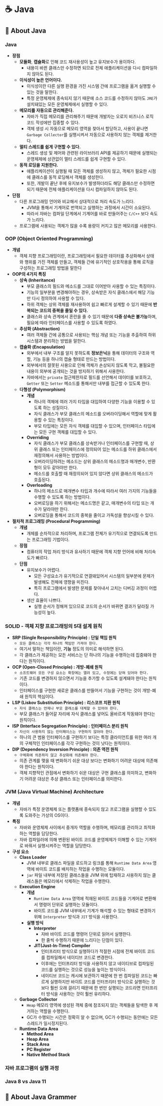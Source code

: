 # ☕ Java

## 📕 About Java
### Java
- **장점**
  - **모듈화**, **캡슐화**로 인해 코드 재사용성이 높고 유지보수가 용이하다.
    - 내용이 바뀐 클래스만 수정하면 되므로 전체 애플리케이션을 다시 컴파일하지 않아도 된다.
  - **이식성이 높은 언어이다.**
    - 이식성이란 다른 실행 환경을 가진 시스템 간에 프로그램을 옮겨 실행할 수 있는 것을 말한다.
    - 특정 운영체제에 종속되지 않기 때문에 소스 코드를 수정하지 않아도 `JRE`가 설치돼있는 모든 운영체제에서 실행할 수 있다.
  - **메모리를 자동으로 관리해준다.**
    - 자바가 직접 메모리를 관리해주기 때문에 개발자는 오로지 비즈니스 로직 코드 작성에만 집중할 수 있다.
    - 객체 생성 시 자동으로 메모리 영역을 찾아서 할당하고, 사용이 끝나면 `Garbage Collector`를 실행시켜서 자동으로 사용하지 않는 객체를 제거한다.
  - **멀티 스레드를 쉽게 구현할 수 있다.**
    - 스레드 생성 및 제어와 관련된 라이브러리 API를 제공하기 때문에 실행되는 운영체제에 상관없이 멀티 스레드를 쉽게 구현할 수 있다.
  - **동적 로딩을 지원한다.**
    - 애플리케이션이 실행될 때 모든 객체를 생성하지 않고, 객체가 필요한 시점에 클래스를 동적 로딩해서 객체를 생성한다.
    - 또한, 개발이 끝난 후에 유지보수가 발생하더라도 해당 클래스만 수정하면 되기 때문에 전체 애플리케이션을 다시 컴파일하지 않아도 된다.
- **단점**
  - 다른 프로그래밍 언어와 비교해서 상대적으로 처리 속도가 느리다.
    - JVM을 통해서 기계어로 번역되고 실행하는 과정에서 시간이 소요된다.
    - 따라서 자바는 컴파일 단계에서 기계어를 바로 만들어주는 `C/C++` 보다 속도가 느리다.
  - 프로그램에 사용되는 객체가 많을 수록 용량이 커지고 많은 메모리를 사용한다.

### OOP (Object Oriented Programming)
- **개념**
  - 객체 지향 프로그래밍이란, 프로그래밍에서 필요한 데이터를 추상화해서 상태와 행위를 가진 객체를 만들고, 객체들 간에 유기적인 상호작용을 통해 로직을 구성하는 프로그래밍 방법을 말한다
- **OOP의 4가지 특징**
  - **상속 (Inheritance)**
    - 부모 클래스의 필드와 메소드를 그대로 이어받아 사용할 수 있는 특징이다.
    - 기능의 일부분을 변경해야하는 경우, 상속받은 자식 클래스에서 해당 기능만 다시 정의하여 사용할 수 있다.
    - 하위 객체는 상위 객체를 재사용하여 쉽고 빠르게 설계할 수 있기 때문에 **반복되는 코드의 중복을 줄일 수 있다.**
    - 클래스와 상속 관계에서 혼란을 줄 수 있기 때문에 **다중 상속은 불가능**하며, 필요에 따라 인터페이스를 사용할 수 있도록 하였다.
  - **추상화 (Abstraction)**
    - 여러 객체들 간에 공통으로 사용되는 핵심 개념 또는 기능을 추출하여 하위 시스템과 분리하는 방법을 말한다.
  - **캡슐화 (Encapsulation)**
    - 외부에서 내부 구조를 알지 못하도록 **정보은닉**을 통해 데이터의 구조와 역할, 기능 등을 하나의 캡슐 형태로 만드는 방법이다.
    - 외부에서의 잘못된 사용으로 인해 객체가 손상되지 않도록 막고, 불필요한 내용이 외부에 공개되는 것을 방지하기 위해서 사용한다.
    - 자바에서는 `private` 접근제한자로 필드를 선언해서 데이터를 보호하고, `Getter` 또는 `Setter` 메소드를 통해서만 내부를 접근할 수 있도록 한다.
  - **다형성 (Polymorphism)**
    - **개념**
      - 하나의 객체에 여러 가지 타입을 대입하여 다양한 기능을 이용할 수 있도록 하는 성질이다.
      - 자식 클래스가 부모 클래스의 메소드를 오버라이딩해서 역할에 맞게 활용할 수 있는 특징이다.
      - 부모 타입에는 모든 자식 객체를 대입할 수 있으며, 인터페이스 타입에는 모든 구현 객체를 대입할 수 있다.
    - **Overriding**
      - 자식 클래스가 부모 클래스를 상속받거나 인터페이스를 구현할 때, 상위 클래스 또는 인터페이스에 정의되어 있는 메소드를 하위 클래스에서 재정의해서 사용하는 방법이다.
      - 오버라이딩하려는 메소드는 상위 클래스의 메소드명과 매개변수, 반환형이 모두 같아야만 한다.
      - 메소드를 호출할 때 재정의되어 있지 않다면 상위 클래스의 메소드가 호출된다.
    - **Overloading**
      - 하나의 메소드로 매개변수 타입과 개수에 따라서 여러 가지의 기능들을 수행할 수 있도록 하는 방법이다.
      - 오버로딩을 하기 위해서는 메소드명은 같고, 매개변수의 타입 또는 개수가 달라야만 한다.
      - 오버로딩을 통해서 코드의 중복을 줄이고 가독성을 향상시킬 수 있다.
- **절차적 프로그래밍 (Procedural Programming)**
  - **개념**
    - 개체를 순차적으로 처리하며, 프로그램 전체가 유기적으로 연결되도록 만드는 프로그래밍 기법이다.
  - **장점**
    - 컴퓨터의 작업 처리 방식과 유사하기 때문에 객체 지향 언어에 비해 처리속도가 빠르다.
  - **단점**
    - 유지보수가 어렵다.
      - 모든 구성요소가 유기적으로 연결돼있어서 시스템의 일부분에 문제가 발생해도 전체에 영향을 미친다.
      - 특히 프로그램에서 발생한 문제를 찾아내서 고치는 디버깅 과정이 어렵다.
    - 생산 효율이 나쁘다.
      - 실행 순서가 정해져 있으므로 코드의 순서가 바뀌면 결과가 달라질 가능성이 높다.

### SOLID - 객체 지향 프로그래밍의 5대 설계 원칙
- **SRP (Single Responsibility Principle) : 단일 책임 원칙**
  - `모든 클래스는 각각 하나의 책임만 가져야 한다.`
  - 여기서 말하는 책임이란, **기능** 정도의 의미로 해석하면 된다.
  - 각 클래스가 제공하는 모든 서비스는 단 하나의 기능을 수행하는데 집중돼야 한다는 원칙이다.
- **OCP (Open-Closed Principle) : 개방-폐쇄 원칙**
  - `소프트웨어 모든 구성 요소는 확장에는 열려 있고, 수정에는 닫혀 있어야 한다.`
  - 기존 코드를 변경하지 않으면서 기능을 추가할 수 있도록 설계돼야 한다는 원칙이다.
  - 인터페이스를 구현한 새로운 클래스를 만들어서 기능을 구현하는 것이 개방-폐쇄 원칙의 핵심이다.
- **LSP (Liskov Substitution Principle) : 리스코프 치환 원칙**
  - `자식 클래스는 언제나 부모 클래스를 대체할 수 있어야 한다.`
  - 부모 클래스가 들어갈 자리에 자식 클래스를 넣어도 올바르게 작동돼야 한다는 원칙이다.
- **ISP (Interface Segregation Principle) : 인터페이스 분리 원칙**
  - `자신이 사용하지 않는 인터페이스는 구현하지 않아야 한다.`
  - 하나의 큰 범용 인터페이스를 구현하기 보다는 특정 클라이언트를 위한 여러 개의 구체적인 인터페이스를 각각 구현하는 것이 낫다는 원칙이다.
- **DIP (Dependency Inversion Principle) : 의존 역전 원칙**
  - `구체화에 의존하지 않고 추상화에 의존해야 한다.`
  - 의존 관계를 맺을 때 변화하기 쉬운 대상 보다는 변화하기 어려운 대상에 의존해야 한다는 원칙이다.
  - 객체 지향적인 관점에서 변화하기 쉬운 대상은 구현 클래스를 의미하고, 변화하기 어려운 대상은 추상 클래스 또는 인터페이스를 의미한다.

### JVM (Java Virtual Machine) Architecture
- **개념**
  - 자바가 특정 운영체제 또는 플랫폼에 종속되지 않고 프로그램을 실행할 수 있도록 도와주는 가상의 OS이다.
- **특징**
  - 자바와 운영체제 사이에서 중개자 역할을 수행하며, 메모리를 관리하고 최적화하는 역할을 담당한다.
  - 자바 컴파일러에 의해 변환된 바이트 코드를 운영체제가 이해할 수 있는 기계어로 바꿔서 실행시켜주는 역할을 담당한다.
- **구성 요소**
  - **Class Loader**
    - JVM 내부로 클래스 파일을 로드하고 링크를 통해 `Runtime Data Area` 영역에 바이트 코드를 배치하는 작업을 수행하는 모듈이다.
    - `jar` 파일 내부에 저장된 클래스들을 JVM 위에 탑재하고 사용하지 않는 클래스들은 메모리에서 삭제하는 작업을 수행한다.
  - **Execution Engine**
    - **개념**
      - `Runtime Data Area` 영역에 적재된 바이트 코드들을 기계어로 변환해서 명령어 단위로 실행하는 모듈이다.
      - 바이트 코드를 JVM 내부에서 기계가 해석할 수 있는 형태로 변경하기 위해 `Interpreter` 방식과 `JIT` 방식을 사용한다.
    - **실행 방식**
      - **Interpreter**
        - 자바 바이트 코드를 명령어 단위로 읽어서 실행한다.
        - 한 줄씩 수행하기 때문에 느리다는 단점이 있다.
      - **JIT(Just-In-Time) Compiler**
        - 인터프리터 방식으로 실행하다가 적절한 시점에 전체 바이트 코드를 컴파일해서 네이티브 코드로 변경한다.
        - 이후에는 인터프리터 방식을 사용하지 않고 네이티브로 컴파일된 코드를 실행하는 것으로 성능을 높이는 방식이다.
        - 네이티브 코드는 캐시에 보관하기 때문에 한 번 컴파일된 코드는 빠르게 실행하지만 바이트 코드를 인터프리터 방식으로 실행하는 것보다 훨씬 오래 걸리기 때문에 한 번만 실행되는 코드라면 인터프리터 방식을 사용하는 것이 훨씬 유리하다.
  - **Garbage Collector**
    - `Heap` 메모리 영역에 생성된 객체 중에 참조되지 않는 객체들을 탐색한 후 제거하는 역할을 수행한다.
    - GC가 수행되는 시간은 정확히 알 수 없으며, GC가 수행되는 동안에는 모든 스레드가 일시정지된다.
  - **Runtime Data Area**
    - **Method Area**
    - **Heap Area**
    - **Stack Area**
    - **PC Register**
    - **Native Method Stack**
### 자바 프로그램의 실행 과정

### Java 8 vs Java 11

## 📙 About Java Grammer